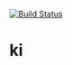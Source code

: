 [![Build Status](https://travis-ci.org/svd27/ki.svg?branch=master)](https://travis-ci.org/svd27/ki)

# ki
